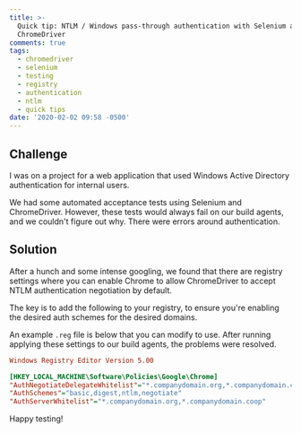 ```yaml
---
title: >-
  Quick tip: NTLM / Windows pass-through authentication with Selenium and
  ChromeDriver
comments: true
tags:
  - chromedriver
  - selenium
  - testing
  - registry
  - authentication
  - ntlm
  - quick tips
date: '2020-02-02 09:58 -0500'
---
```

## Challenge

I was on a project for a web application that used Windows Active Directory authentication for internal users.

We had some automated acceptance tests using Selenium and ChromeDriver. However, these tests would always fail on our build agents, and we couldn't figure out why. There were errors around authentication.

## Solution

After a hunch and some intense googling, we found that there are registry settings where you can enable Chrome to allow ChromeDriver to accept NTLM authentication negotiation by default.

The key is to add the following to your registry, to ensure you're enabling the desired auth schemes for the desired domains.

An example `.reg` file is below that you can modify to use. After running applying these settings to our build agents, the problems were resolved.

```ini
Windows Registry Editor Version 5.00

[HKEY_LOCAL_MACHINE\Software\Policies\Google\Chrome]
"AuthNegotiateDelegateWhitelist"="*.companydomain.org,*.companydomain.coop"
"AuthSchemes"="basic,digest,ntlm,negotiate"
"AuthServerWhitelist"="*.companydomain.org,*.companydomain.coop"
```

Happy testing!
